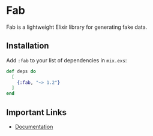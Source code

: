 # Fab

Fab is a lightweight Elixir library for generating fake data.

## Installation

Add `:fab` to your list of dependencies in `mix.exs`:

```elixir
def deps do
  [
    {:fab, "~> 1.2"}
  ]
end
```

## Important Links

- [Documentation](https://hexdocs.pm/fab/)

